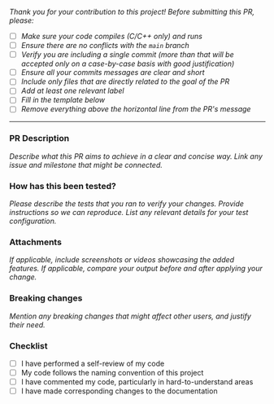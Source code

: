 *Thank you for your contribution to this project! Before submitting this PR, please:*

- [ ] *Make sure your code compiles (C/C++ only) and runs*
- [ ] *Ensure there are no conflicts with the ```main``` branch*
- [ ] *Verify you are including a single commit (more than that will be accepted only on a case-by-case basis with good justification)*
- [ ] *Ensure all your commits messages are clear and short*
- [ ] *Include only files that are directly related to the goal of the PR*
- [ ] *Add at least one relevant label*
- [ ] *Fill in the template below*
- [ ] *Remove everything above the horizontal line from the PR's message*

----------------

### PR Description

*Describe what this PR aims to achieve in a clear and concise way. Link any issue and milestone that might be connected.*

### How has this been tested?

*Please describe the tests that you ran to verify your changes. Provide instructions so we can reproduce. List any relevant details for your test configuration.*

### Attachments

*If applicable, include screenshots or videos showcasing the added features. If applicable, compare your output before and after applying your change.*

### Breaking changes

*Mention any breaking changes that might affect other users, and justify their need.*

### Checklist

- [ ] I have performed a self-review of my code
- [ ] My code follows the naming convention of this project
- [ ] I have commented my code, particularly in hard-to-understand areas
- [ ] I have made corresponding changes to the documentation
